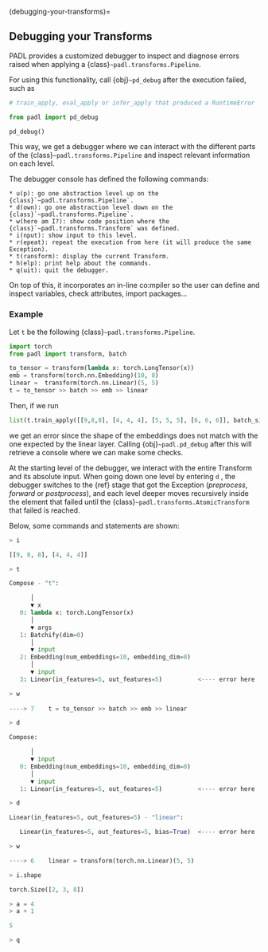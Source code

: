 (debugging-your-transforms)=
## Debugging your Transforms

PADL provides a customized debugger to inspect and diagnose errors raised when applying a 
{class}`~padl.transforms.Pipeline`.

For using this functionality, call {obj}`~pd_debug` after the execution failed, such as 

```python
# train_apply, eval_apply or infer_apply that produced a RuntimeError

from padl import pd_debug

pd_debug()
```

This way, we get a debugger where we can interact with the different parts of the 
{class}`~padl.transforms.Pipeline` and inspect relevant information on each level.

The debugger console has defined the following commands:
```
* u(p): go one abstraction level up on the {class}`~padl.transforms.Pipeline`.
* d(own): go one abstraction level down on the {class}`~padl.transforms.Pipeline`.
* w(here am I?): show code position where the {class}`~padl.transforms.Transform` was defined.
* i(nput): show input to this level.
* r(epeat): repeat the execution from here (it will produce the same Exception).
* t(ransform): display the current Transform.
* h(elp): print help about the commands.
* q(uit): quit the debugger.
```

On top of this, it incorporates an in-line co:mpiler so the user can define and inspect variables, 
check attributes, import packages...

### Example

Let `t` be the following {class}`~padl.transforms.Pipeline`.

```python
import torch
from padl import transform, batch

to_tensor = transform(lambda x: torch.LongTensor(x))
emb = transform(torch.nn.Embedding)(10, 8)
linear =  transform(torch.nn.Linear)(5, 5)
t = to_tensor >> batch >> emb >> linear
```

Then, if we run

```python
list(t.train_apply([[9,8,8], [4, 4, 4], [5, 5, 5], [6, 6, 6]], batch_size=2, num_workers=0))
```

we get an error since the shape of the embeddings does not match with the one expected by the linear
layer. Calling {obj}`~padl.pd_debug` after this will retrieve a console where we can make some checks. 

At the starting level of the debugger, we interact with the entire Transform and its absolute 
input. When going down one level by entering `d` , the debugger switches to the 
{ref} stage <stages> that got the Exception (*preprocess*, 
*forward* or *postprocess*), and each level deeper moves recursively inside the element that failed
until the {class}`~padl.transforms.AtomicTransform` that failed is reached.

Below, some commands and statements are shown:

```python
> i

[[9, 8, 8], [4, 4, 4]]

> t

Compose - "t":

      │
      ▼ x
   0: lambda x: torch.LongTensor(x)                
      │
      ▼ args
   1: Batchify(dim=0)                              
      │
      ▼ input
   2: Embedding(num_embeddings=10, embedding_dim=8)
      │
      ▼ input
   3: Linear(in_features=5, out_features=5)          <---- error here 

> w
    
----> 7    t = to_tensor >> batch >> emb >> linear

> d

Compose:

      │
      ▼ input
   0: Embedding(num_embeddings=10, embedding_dim=8)
      │
      ▼ input
   1: Linear(in_features=5, out_features=5)          <---- error here 

> d

Linear(in_features=5, out_features=5) - "linear":

   Linear(in_features=5, out_features=5, bias=True)  <---- error here 

> w

----> 6    linear = transform(torch.nn.Linear)(5, 5)

> i.shape

torch.Size([2, 3, 8])

> a = 4
> a + 1

5

> q
```

